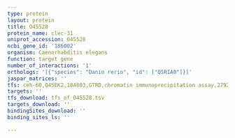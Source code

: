 ```yaml
---
type: protein
layout: protein
title: O45528
protein_name: clec-31
uniprot_accession: O45528
ncbi_gene_id: '186002'
organism: Caenorhabditis elegans
function: target gene
number_of_interactions: '1'
orthologs: '[{"species": "Danio rerio", "id": ["Q5RIA0"]}]'
jaspar_matrices: ''
tfs: ceh-60,Q45EK2,184803,GTRD,chromatin immunoprecipitation assay,27924024%5Buid%5D,No
targets: ''
tfs_download: tfs_of_O45528.tsv
targets_download: ''
bindingSites_download: ''
binding_sites_ls: ''

---
```

